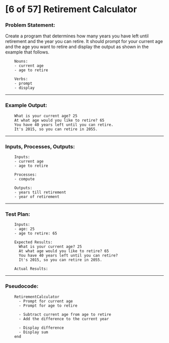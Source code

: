 # [6 of 57] Retirement Calculator

### Problem Statement:

Create a program that determines how many years you have left until retirement and the year you can retire. It should prompt for your current age and the age you want to retire and display the output as shown in the example that follows.

        Nouns:
        - current age
        - age to retire
        
        Verbs:
        - prompt
        - display
        
---
### Example Output:

        What is your current age? 25
        At what age would you like to retire? 65
        You have 40 years left until you can retire.
        It's 2015, so you can retire in 2055.
        
---
### Inputs, Processes, Outputs:

        Inputs:
        - current age
        - age to retire
        
        Processes:
        - compute
        
        Outputs:
        - years till retirement
        - year of retirement
        
---
### Test Plan:

        Inputs:
        - age: 25
        - age to retire: 65
        
        Expected Results:
          What is your current age? 25
          At what age would you like to retire? 65
          You have 40 years left until you can retire?
          It's 2015, so you can retire in 2055.
          
        Actual Results:
        
---
###  Pseudocode:

        RetirementCalculator
          - Prompt for current age
          - Prompt for age to retire
        
          - Subtract current age from age to retire
          - Add the difference to the current year
        
          - Display difference
          - Display sum
        end
